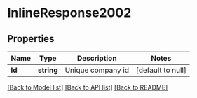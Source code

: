 # InlineResponse2002

## Properties
Name | Type | Description | Notes
------------ | ------------- | ------------- | -------------
**Id** | **string** | Unique company id | [default to null]

[[Back to Model list]](../README.md#documentation-for-models) [[Back to API list]](../README.md#documentation-for-api-endpoints) [[Back to README]](../README.md)


